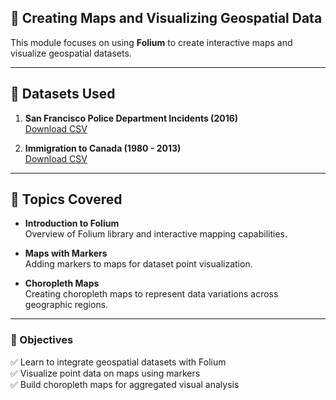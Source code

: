 ## 📍 Creating Maps and Visualizing Geospatial Data

This module focuses on using **Folium** to create interactive maps and visualize geospatial datasets.

---

## 📂 Datasets Used

1. **San Francisco Police Department Incidents (2016)**  
   [Download CSV](https://cf-courses-data.s3.us.cloud-object-storage.appdomain.cloud/IBMDeveloperSkillsNetwork-DV0101EN-SkillsNetwork/Data%20Files/Police_Department_Incidents_-_Previous_Year__2016_.csv)

2. **Immigration to Canada (1980 - 2013)**  
   [Download CSV](https://cf-courses-data.s3.us.cloud-object-storage.appdomain.cloud/IBMDeveloperSkillsNetwork-DV0101EN-SkillsNetwork/Data%20Files/Canada.csv)

---

## 📖 Topics Covered

- **Introduction to Folium**  
  Overview of Folium library and interactive mapping capabilities.

- **Maps with Markers**  
  Adding markers to maps for dataset point visualization.

- **Choropleth Maps**  
  Creating choropleth maps to represent data variations across geographic regions.

---

### 🚀 Objectives

✅ Learn to integrate geospatial datasets with Folium  
✅ Visualize point data on maps using markers  
✅ Build choropleth maps for aggregated visual analysis
